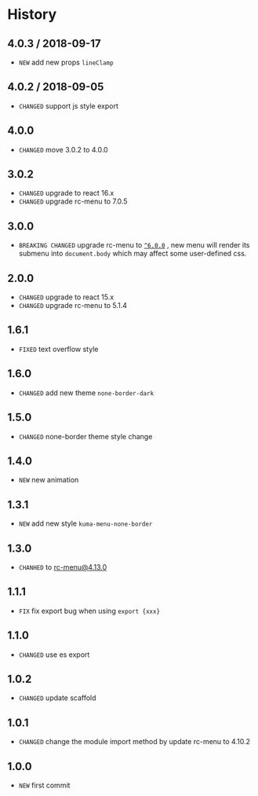 # History

## 4.0.3 / 2018-09-17

* `NEW` add new props `lineClamp`

## 4.0.2 / 2018-09-05

* `CHANGED` support js style export

## 4.0.0

* `CHANGED` move 3.0.2 to 4.0.0

## 3.0.2

* `CHANGED` upgrade to react 16.x
* `CHANGED` upgrade rc-menu to 7.0.5

## 3.0.0

* `BREAKING CHANGED` upgrade rc-menu to [`^6.0.0`](https://github.com/react-component/menu/blob/master/HISTORY.md#600--2017-10-30) , new menu will render its submenu into `document.body` which may affect some user-defined css. 

## 2.0.0

* `CHANGED` upgrade to react 15.x
* `CHANGED` upgrade rc-menu to 5.1.4

## 1.6.1

* `FIXED` text overflow style

## 1.6.0

* `CHANGED` add new theme `none-border-dark`

## 1.5.0

* `CHANGED` none-border theme style change

## 1.4.0

* `NEW` new animation

## 1.3.1

* `NEW` add new style `kuma-menu-none-border`

## 1.3.0

* `CHANHED` to rc-menu@4.13.0

## 1.1.1

* `FIX` fix export bug when using `export {xxx}`

## 1.1.0

* `CHANGED` use es export

## 1.0.2

* `CHANGED` update scaffold

## 1.0.1

* `CHANGED` change the module import method by update rc-menu to 4.10.2

## 1.0.0

* `NEW` first commit
